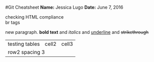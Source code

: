 #Git Cheatsheet
**Name:** Jessica Lugo
**Date:** June 7, 2016


<p>checking HTML compliance
<br>br tags
<p>new paragraph. <b>bold text</b> and <i>italics</i> and <u>underline</u> and <s>strikethrough</s>

<table border=0><tr><td>testing tables</td><td>cell2</td><td>cell3</td></tr><tr><td valign="bottom" colspan="3">row2 spacing 3</td></tr></table>